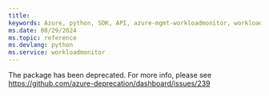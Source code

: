 ```yaml
---
title: 
keywords: Azure, python, SDK, API, azure-mgmt-workloadmonitor, workloadmonitor
ms.date: 08/29/2024
ms.topic: reference
ms.devlang: python
ms.service: workloadmonitor
---
```

The package has been deprecated. For more info, please see https://github.com/azure-deprecation/dashboard/issues/239


